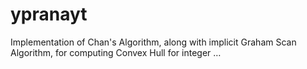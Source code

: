 # ypranayt
Implementation of Chan's Algorithm, along with implicit Graham Scan Algorithm, for computing Convex Hull for integer …
